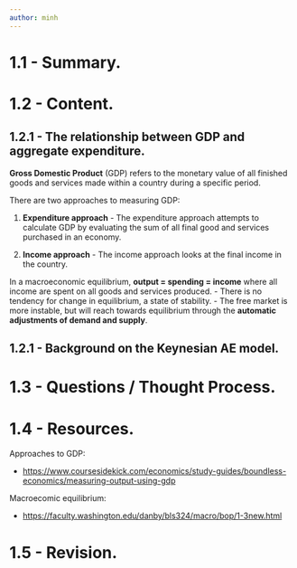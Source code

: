 ```yaml
---
author: minh
---
```

# 1.1 - Summary.
# 1.2 - Content.
## 1.2.1 - The relationship between GDP and aggregate expenditure.
**Gross Domestic Product** (GDP) refers to the monetary value of all finished goods and services made within a country during a specific period.

There are two approaches to measuring GDP:
1. **Expenditure approach** -  The expenditure approach attempts to calculate GDP by evaluating the sum of all final good and services purchased in an economy.

2. **Income approach** - The income approach looks at the final income in the country.

In a macroeconomic equilibrium, **output = spending = income** where all income are spent on all goods and services produced. 
	- There is no tendency for change in equilibrium, a state of stability.
	- The free market is more instable, but will reach towards equilibrium through the **automatic adjustments of demand and supply**. 

## 1.2.1 - Background on the Keynesian AE model.

# 1.3 - Questions / Thought Process.

# 1.4 - Resources.
Approaches to GDP:
- https://www.coursesidekick.com/economics/study-guides/boundless-economics/measuring-output-using-gdp

Macroecomic equilibrium:
- https://faculty.washington.edu/danby/bls324/macro/bop/1-3new.html

# 1.5 - Revision.


